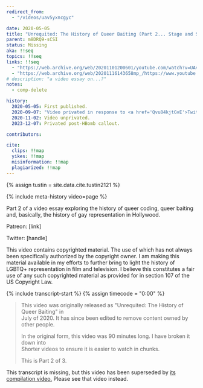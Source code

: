 ```yaml
---
redirect_from:
  - "/videos/uav5yxncgyc"

date: 2020-05-05
title: "Unrequited: The History of Queer Baiting (Part 2... Stage and Small Screen)"
parent: m8DRQ9-sCSI
status: Missing
aka: !!seq
topics: !!seq
links: !!seq
  - "https://web.archive.org/web/20201101200601/youtube.com/watch?v=UAv5yxnCGyc"
  - "https://web.archive.org/web/20201116143658mp_/https://www.youtube.com/watch?v=UAv5yxnCGyc"
# description: "a video essay on...?"
notes:
  - comp-delete

history:
  2020-05-05: First published.
  2020-09-07: "Video privated in response to <a href='Qvu84kjtGvE'>Twitter critic</a>."
  2020-11-02: Video unprivated.
  2023-12-07: Privated post-HBomb callout.

contributors:

cite:
  clips: !!map
  yikes: !!map
  misinformation: !!map
  plagiarized: !!map
---
```

{% assign tustin = site.data.cite.tustin2121 %}

<compare>
{% include meta-history video=page %}
<credits class="desc">

Part 2 of a video essay exploring the history of queer coding, queer baiting and, basically, the history of gay representation in Hollywood.

Patreon: [link]

Twitter: [handle]

This video contains copyrighted material. The use of which has not always been specifically authorized by the copyright owner. I am making this material available in my efforts to further bring to light the history of LGBTQ+ representation in film and television. I believe this constitutes a fair use of any such copyrighted material as provided for in section 107 of the US Copyright Law.

</credits>
</compare>

{% include transcript-start %}
{% assign timecode = "0:00" %}

<compare>
<credits header="Title card:" {% include timecode %}>

> This video was originally released as "Unrequited: The History of Queer Baiting" in  
> July of 2020. It has since been edited to remove content owned by other people.  
> 
> In the original form, this video was 90 minutes long. I have broken it down into  
> Shorter videos to ensure it is easier to watch in chunks.
>
> This is Part 2 of 3.

</credits>
</compare>

<div class="notice-banner">This transcript is missing, but this video has been superseded by <a href="{{ page.parent }}">its compilation video.<i class="fa-solid fa-arrow-turn-up"></i></a> Please see that video instead.</div>
